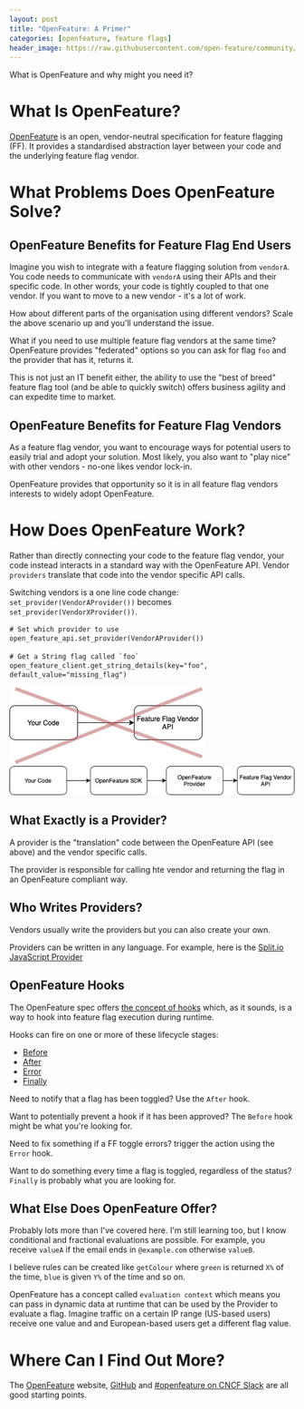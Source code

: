 ```yaml
---
layout: post
title: "OpenFeature: A Primer"
categories: [openfeature, feature flags]
header_image: https://raw.githubusercontent.com/open-feature/community/main/assets/logo/horizontal/white/openfeature-horizontal-white.png
---
```


What is OpenFeature and why might you need it?

# What Is OpenFeature?

[OpenFeature](https://openfeature.dev) is an open, vendor-neutral specification for feature flagging (FF). It provides a standardised abstraction layer between your code and the underlying feature flag vendor.

# What Problems Does OpenFeature Solve?

## OpenFeature Benefits for Feature Flag End Users

Imagine you wish to integrate with a feature flagging solution from `vendorA`. You code needs to communicate with `vendorA` using their APIs and their specific code. In other words, your code is tightly coupled to that one vendor. If you want to move to a new vendor - it's a lot of work.

How about different parts of the organisation using different vendors? Scale the above scenario up and you'll understand the issue.

What if you need to use multiple feature flag vendors at the same time? OpenFeature provides "federated" options so you can ask for flag `foo` and the provider that has it, returns it.

This is not just an IT benefit either, the ability to use the "best of breed" feature flag tool (and be able to quickly switch) offers business agility and can expedite time to market.

## OpenFeature Benefits for Feature Flag Vendors

As a feature flag vendor, you want to encourage ways for potential users to easily trial and adopt your solution. Most likely, you also want to "play nice" with other vendors - no-one likes vendor lock-in.

OpenFeature provides that opportunity so it is in all feature flag vendors interests to widely adopt OpenFeature.

# How Does OpenFeature Work?

Rather than directly connecting your code to the feature flag vendor, your code instead interacts in a standard way with the OpenFeature API. Vendor `providers` translate that code into the vendor specific API calls.

Switching vendors is a one line code change: `set_provider(VendorAProvider())` becomes `set_provider(VendorXProvider())`.

```
# Set which provider to use
open_feature_api.set_provider(VendorAProvider())

# Get a String flag called `foo`
open_feature_client.get_string_details(key="foo", default_value="missing_flag")
```

![openfeature_direct](/images/postimages/openfeature_direct.jpg)
![openfeature_new](/images/postimages/openfeature_new.jpg)

## What Exactly is a Provider?

A provider is the "translation" code between the OpenFeature API (see above) and the vendor specific calls.

The provider is responsible for calling hte vendor and returning the flag in an OpenFeature compliant way.

## Who Writes Providers?

Vendors usually write the providers but you can also create your own.

Providers can be written in any language. For example, here is the [Split.io JavaScript Provider](https://github.com/splitio/split-openfeature-provider-js)

## OpenFeature Hooks

The OpenFeature spec offers [the concept of hooks](https://docs.openfeature.dev/docs/reference/concepts/hooks) which, as it sounds, is a way to hook into feature flag execution during runtime.

Hooks can fire on one or more of these lifecycle stages:

- [Before](https://docs.openfeature.dev/docs/reference/concepts/hooks/#before)
- [After](https://docs.openfeature.dev/docs/reference/concepts/hooks/#after)
- [Error](https://docs.openfeature.dev/docs/reference/concepts/hooks/#after)
- [Finally](https://docs.openfeature.dev/docs/reference/concepts/hooks/#after)

Need to notify that a flag has been toggled? Use the `After` hook.

Want to potentially prevent a hook if it has been approved? The `Before` hook might be what you're looking for.

Need to fix something if a FF toggle errors? trigger the action using the `Error` hook.

Want to do something every time a flag is toggled, regardless of the status? `Finally` is probably what you are looking for.

## What Else Does OpenFeature Offer?

Probably lots more than I've covered here. I'm still learning too, but I know conditional and fractional evaluations are possible. For example, you receive `valueA` if the email ends in `@example.com` otherwise `valueB`.

I believe rules can be created like `getColour` where `green` is returned `X%` of the time, `blue` is given `Y%` of the time and so on.

OpenFeature has a concept called `evaluation context` which means you can pass in dynamic data at runtime that can be used by the Provider to evaluate a flag. Imagine traffic on a certain IP range (US-based users) receive one value and and European-based users get a different flag value.

# Where Can I Find Out More?

The [OpenFeature](https://openfeature.dev) website, [GitHub](https://github.com/open-feature) and [#openfeature on CNCF Slack](https://cloud-native.slack.com/archives/C0344AANLA1) are all good starting points.

